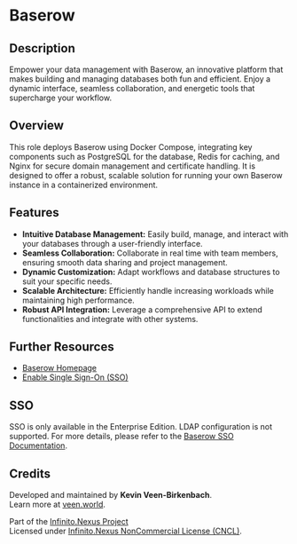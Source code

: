 # Baserow

## Description

Empower your data management with Baserow, an innovative platform that makes building and managing databases both fun and efficient. Enjoy a dynamic interface, seamless collaboration, and energetic tools that supercharge your workflow.

## Overview

This role deploys Baserow using Docker Compose, integrating key components such as PostgreSQL for the database, Redis for caching, and Nginx for secure domain management and certificate handling. It is designed to offer a robust, scalable solution for running your own Baserow instance in a containerized environment.

## Features

- **Intuitive Database Management:** Easily build, manage, and interact with your databases through a user-friendly interface.
- **Seamless Collaboration:** Collaborate in real time with team members, ensuring smooth data sharing and project management.
- **Dynamic Customization:** Adapt workflows and database structures to suit your specific needs.
- **Scalable Architecture:** Efficiently handle increasing workloads while maintaining high performance.
- **Robust API Integration:** Leverage a comprehensive API to extend functionalities and integrate with other systems.

## Further Resources

- [Baserow Homepage](https://baserow.io/)
- [Enable Single Sign-On (SSO)](https://baserow.io/user-docs/enable-single-sign-on-sso)

## SSO

SSO is only available in the Enterprise Edition. LDAP configuration is not supported. For more details, please refer to the [Baserow SSO Documentation](https://baserow.io/user-docs/enable-single-sign-on-sso).

## Credits

Developed and maintained by **Kevin Veen-Birkenbach**.  
Learn more at [veen.world](https://www.veen.world).

Part of the [Infinito.Nexus Project](https://s.infinito.nexus/code)  
Licensed under [Infinito.Nexus NonCommercial License (CNCL)](https://s.infinito.nexus/license).
